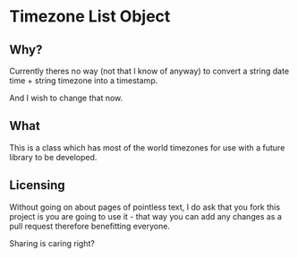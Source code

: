 Timezone List Object
=============

Why?
-------------
Currently theres no way (not that I know of anyway) to convert
a string date time + string timezone into a timestamp.

And I wish to change that now.

What
-------------
This is a class which has most of the world timezones for use with
a future library to be developed.

Licensing
-------------
Without going on about pages of pointless text, I do ask that you
fork this project is you are going to use it - that way you can add
any changes as a pull request therefore benefitting everyone.

Sharing is caring right?
